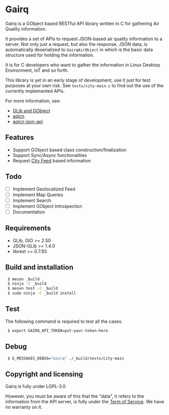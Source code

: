 Gairq
===============================================================================

Gairq is a GObject based RESTful API library written in C for gathering Air Quality information.

It provides a set of APIs to request JSON-based air quality information to a server. 
Not only just a request, but also the response, JSON data, is automatically deserialized to 
``GairqAirObject`` in which is the basic data structure used for holding the information.

It is for C developers who want to gather the information in Linux Desktop Environment, IoT and so forth.

This library is yet in an early stage of development, use it just for test purposes at your own risk. 
See ``tests/city-main.c`` to find out the use of the currently implemented APIs.

For more information, see:

 * [GLib and GObject][glib]
 * [aqicn][aqicn]
 * [aqicn json-api][json-api]

Features
----------------------------------------------

 * Support GObject based class construction/finalization
 * Support Sync/Async functionalities
 * Request [City Feed][city-feed] based information
 
Todo
----------------------------------------------

 * [ ] Implement Geolocalized Feed
 * [ ] Implement Map Queries
 * [ ] Implement Search
 * [ ] Implement GObject Introspection
 * [ ] Documentation

Requirements
----------------------------------------------

 * GLib, GIO >= 2.50
 * JSON-GLib >= 1.4.0
 * librest   >= 0.7.93

Build and installation
----------------------------------------------

```sh
 $ meson _build .
 $ ninja -C _build
 $ meson test -C _build
 $ sudo ninja -C _build install
```

Test
----------------------------------------------
The following command is required to test all the cases.

```sh
 $ export GAIRQ_API_TOKEN=put-your-token-here
```

Debug
----------------------------------------------

```sh
 $ G_MESSAGES_DEBUG="Gairq" ./_build/tests/city-main
```

Copyright and licensing
----------------------------------------------

Gairq is fully under LGPL-3.0

However, you must be aware of this that the "data", it refers to the information 
from the API server, is fully under the [Term of Service][term-of-service]. 
We have no warranty on it.



[city-feed]: https://aqicn.org/json-api/doc/#api-City_Feed
[glib]: https://gitlab.gnome.org/GNOME/glib
[aqicn]: http://aqicn.org
[json-api]: https://aqicn.org/json-api/doc/#api-_
[term-of-service]: https://aqicn.org/api/
